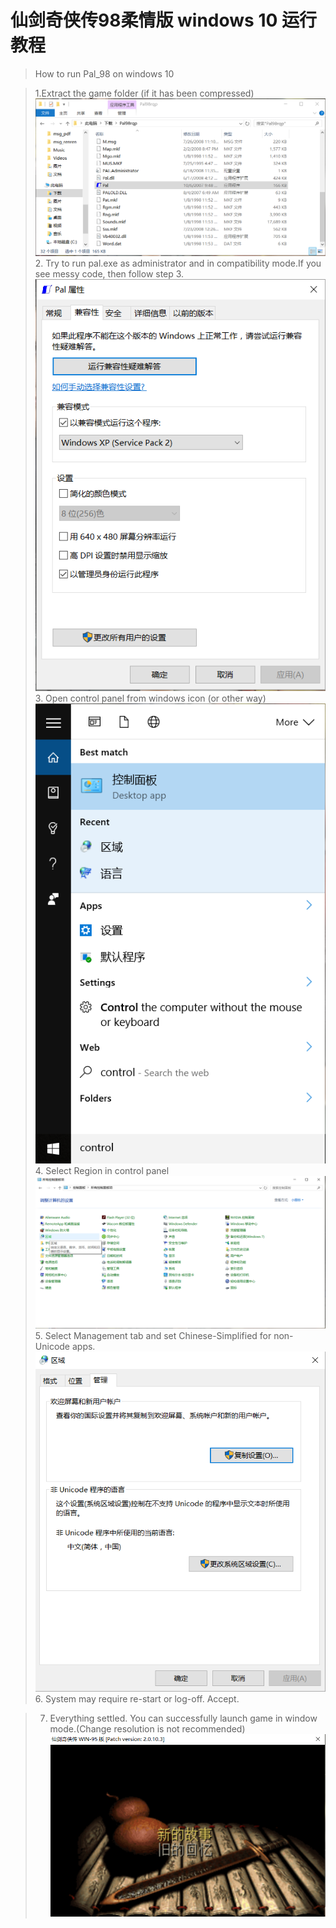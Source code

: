 # 仙剑奇侠传98柔情版 windows 10 运行教程 
> How to run Pal_98 on windows 10

> 1.Extract the game folder (if it has been compressed)  
![alt tag](https://raw.githubusercontent.com/xinyzhang9/pal98/master/1.PNG)
> 2. Try to run pal.exe as administrator and in compatibility mode.If you see messy code, then follow step 3.  
![alt tag](https://raw.githubusercontent.com/xinyzhang9/pal98/master/2.PNG)
> 3. Open control panel from windows icon (or other way)  
![alt tag](https://raw.githubusercontent.com/xinyzhang9/pal98/master/3.PNG)
> 4. Select Region in control panel  
![alt tag](https://raw.githubusercontent.com/xinyzhang9/pal98/master/4.PNG)
> 5. Select Management tab and set Chinese-Simplified for non-Unicode apps.  
![alt tag](https://raw.githubusercontent.com/xinyzhang9/pal98/master/5.PNG)
> 6. System may require re-start or log-off. Accept.  

> 7. Everything settled. You can successfully launch game in window mode.(Change resolution is not recommended)  
![alt tag](https://raw.githubusercontent.com/xinyzhang9/pal98/master/7.PNG)

